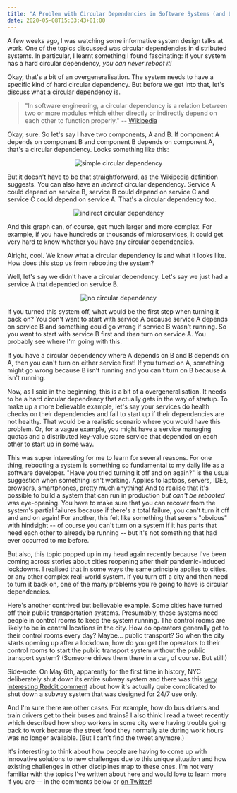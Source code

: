 ```yaml
---
title: "A Problem with Circular Dependencies in Software Systems (and Lockdowns)"
date: 2020-05-08T15:33:43+01:00
---
```


A few weeks ago, I was watching some informative system design talks at work. One of the topics discussed was circular dependencies in distributed systems. In particular, I learnt something I found fascinating: if your system has a hard circular dependency, _you can never reboot it!_
<!--more-->
Okay, that's a bit of an overgeneralisation. The system needs to have a specific kind of hard circular dependency. But before we get into that, let's discuss what a circular dependency is.

> "In software engineering, a circular dependency is a relation between two or more modules which either directly or indirectly depend on each other to function properly." -- [Wikipedia](https://en.wikipedia.org/wiki/Circular_dependency)

Okay, sure. So let's say I have two components, A and B. If component A depends on component B and component B depends on component A, that's a circular dependency. Looks something like this:

<div style="text-align:center">

![simple circular dependency](/img/circular-dependencies/simple.png)
</div>

But it doesn't have to be that straightforward, as the Wikipedia definition suggests. You can also have an _indirect_ circular dependency. Service A could depend on service B, service B could depend on service C and service C could depend on service A. That's a circular dependency too.  

<div style="text-align:center">

![indirect circular dependency](/img/circular-dependencies/indirect.png)
</div>

And this graph can, of course, get much larger and more complex. For example, if you have hundreds or thousands of microservices, it could get very hard to know whether you have any circular dependencies.

Alright, cool. We know what a circular dependency is and what it looks like. How does this stop us from rebooting the system?

Well, let's say we didn't have a circular dependency. Let's say we just had a service A that depended on service B.

<div style="text-align:center">

![no circular dependency](/img/circular-dependencies/one-direction.png)
</div>

If you turned this system off, what would be the first step when turning it back on? You don't want to start with service A because service A depends on service B and something could go wrong if service B wasn't running. So you want to start with service B first and _then_ turn on service A. You probably see where I'm going with this.

If you have a circular dependency where A depends on B and B depends on A, then you can't turn on either service first! If you turned on A, something might go wrong because B isn't running and you can't turn on B because A isn't running.

Now, as I said in the beginning, this is a bit of a overgeneralisation. It needs to be a hard circular dependency that actually gets in the way of startup. To make up a more believable example, let's say your services do health checks on their dependencies and fail to start up if their dependencies are not healthy. That would be a realistic scenario where you would have this problem. Or, for a vague example, you might have a service managing quotas and a distributed key-value store service that depended on each other to start up in some way.

This was super interesting for me to learn for several reasons. For one thing, rebooting a system is something so fundamental to my daily life as a software developer. "Have you tried turning it off and on again?" is the usual suggestion when something isn't working. Applies to laptops, servers, IDEs, browsers, smartphones, pretty much anything! And to realise that it's possible to build a system that can run in production _but can't be rebooted_ was eye-opening. You have to make sure that you can recover from the system's partial failures because if there's a total failure, you can't turn it off and and on again! For another, this felt like something that seems "obvious" with hindsight -- of course you can't turn on a system if it has parts that need each other to already be running -- but it's not something that had ever occurred to me before.

But also, this topic popped up in my head again recently because I've been coming across stories about cities reopening after their pandemic-induced lockdowns. I realised that in some ways the same principle applies to cities, or any other complex real-world system. If you turn off a city and then need to turn it back on, one of the many problems you're going to have is circular dependencies.

Here's another contrived but believable example. Some cities have turned off their public transportation systems. Presumably, these systems need people in control rooms to keep the system running. The control rooms are likely to be in central locations in the city. How do operators generally get to their control rooms every day? Maybe... public transport? So when the city starts opening up after a lockdown, how do you get the operators to their control rooms to start the public transport system without the public transport system? (Someone drives them there in a car, of course. But still!)

Side-note: On May 6th, apparently for the first time in history, NYC deliberately shut down its entire subway system and there was this <a target="_blank" href="https://www.reddit.com/r/news/comments/gej9kq/for_the_first_time_in_its_history_new_york_city/fpo1wr5/">very interesting Reddit comment</a> about how it's actually quite complicated to shut down a subway system that was designed for 24/7 use only.

And I'm sure there are other cases. For example, how do bus drivers and train drivers get to their buses and trains? I also think I read a tweet recently which described how shop workers in some city were having trouble going back to work because the street food they normally ate during work hours was no longer available. (But I can't find the tweet anymore.)

It's interesting to think about how people are having to come up with innovative solutions to new challenges due to this unique situation and how existing challenges in other disciplines map to these ones. I'm not very familiar with the topics I've written about here and would love to learn more if you are -- in the comments below or [on Twitter](https://twitter.com/vghaisas/status/1258816214434021376)!